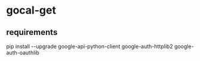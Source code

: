 # gocal-get

## requirements

pip install --upgrade google-api-python-client google-auth-httplib2 google-auth-oauthlib
